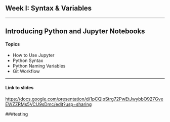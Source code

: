## Week I: Syntax & Variables

---
## Introducing Python and Jupyter Notebooks
#### Topics
* How to Use Jupyter
* Python Syntax
* Python Naming Variables
* Git Workflow

---

#### Link to slides
https://docs.google.com/presentation/d/1pCQlpStrg72PwEtJwybbO927GveEWZZRMs5VCU9sDmc/edit?usp=sharing


###testing 
